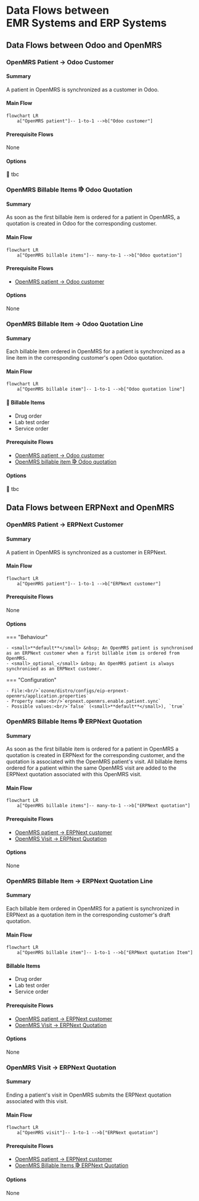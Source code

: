 # Data Flows between<br/>EMR Systems and ERP Systems

## Data Flows between Odoo and OpenMRS

### OpenMRS Patient → Odoo Customer

#### Summary
A patient in OpenMRS is synchronized as a customer in Odoo.

#### Main Flow
``` mermaid
flowchart LR
    a["OpenMRS patient"]-- 1-to-1 -->b["Odoo customer"]
```

#### Prerequisite Flows

None

#### Options

:construction: tbc

### OpenMRS Billable Items ⭆ Odoo Quotation

#### Summary
As soon as the first billable item is ordered for a patient in OpenMRS, a quotation is created in Odoo for the corresponding customer.

#### Main Flow
``` mermaid
flowchart LR
    a["OpenMRS billable items"]-- many-to-1 -->b["Odoo quotation"]
```

#### Prerequisite Flows

- [OpenMRS patient → Odoo customer](#openmrs-patient-odoo-customer)

#### Options

None

### OpenMRS Billable Item → Odoo Quotation Line

#### Summary
Each billable item ordered in OpenMRS for a patient is synchronized as a line item in the corresponding customer's open Odoo quotation.

#### Main Flow
``` mermaid
flowchart LR
    a["OpenMRS billable item"]-- 1-to-1 -->b["Odoo quotation line"]
```

#### :construction: Billable Items

- Drug order
- Lab test order
- Service order

#### Prerequisite Flows

- [OpenMRS patient → Odoo customer](#openmrs-patient-odoo-customer)
- [OpenMRS billable item ⭆ Odoo quotation](#openmrs-billable-items-odoo-quotation)

#### Options

:construction: tbc

## Data Flows between ERPNext and OpenMRS 

### OpenMRS Patient → ERPNext Customer

#### Summary
A patient in OpenMRS is synchronized as a customer in ERPNext.

#### Main Flow
``` mermaid
flowchart LR
    a["OpenMRS patient"]-- 1-to-1 -->b["ERPNext customer"]
```

#### Prerequisite Flows

None

#### Options

=== "Behaviour"

    - <small>**default**</small> &nbsp; An OpenMRS patient is synchronised as an ERPNext customer when a first billable item is ordered from OpenMRS.
    - <small>_optional_</small> &nbsp; An OpenMRS patient is always synchronised as an ERPNext customer.

=== "Configuration"

    - File:<br/>`ozone/distro/configs/eip-erpnext-openmrs/application.properties`
    - Property name:<br/>`erpnext.openmrs.enable.patient.sync`
    - Possible values:<br/>`false` (<small>**default**</small>), `true`

### OpenMRS Billable Items ⭆ ERPNext Quotation

#### Summary
As soon
as the first billable item is ordered for a patient in OpenMRS a quotation is created in ERPNext for the corresponding customer,
and the quotation is associated with the OpenMRS patient's visit.
All billable items ordered for a patient within the same OpenMRS visit are added to the ERPNext quotation
associated with this OpenMRS visit.

#### Main Flow
``` mermaid
flowchart LR
    a["OpenMRS billable items"]-- many-to-1 -->b["ERPNext quotation"]
```

#### Prerequisite Flows

- [OpenMRS patient → ERPNext customer](#openmrs-patient-erpnext-customer)
- [OpenMRS Visit → ERPNext Quotation](#openmrs-visit-erpnext-quotation)

#### Options

None

### OpenMRS Billable Item → ERPNext Quotation Line

#### Summary
Each billable item ordered in OpenMRS for a patient is synchronized in ERPNext as a quotation item in the corresponding customer's draft quotation.

#### Main Flow
``` mermaid
flowchart LR
    a["OpenMRS billable item"]-- 1-to-1 -->b["ERPNext quotation Item"]
```

#### Billable Items

- Drug order
- Lab test order
- Service order

#### Prerequisite Flows

- [OpenMRS patient → ERPNext customer](#openmrs-patient-erpnext-customer)
- [OpenMRS Visit → ERPNext Quotation](#openmrs-visit-erpnext-quotation)

#### Options

None

### OpenMRS Visit → ERPNext Quotation

#### Summary
Ending a patient's visit in OpenMRS submits the ERPNext quotation associated with this visit.

#### Main Flow
``` mermaid
flowchart LR
    a["OpenMRS visit"]-- 1-to-1 -->b["ERPNext quotation"]
```

#### Prerequisite Flows

- [OpenMRS patient → ERPNext customer](#openmrs-patient-erpnext-customer)
- [OpenMRS Billable Items ⭆ ERPNext Quotation](#openmrs-billable-items-erpnext-quotation)

#### Options

None
